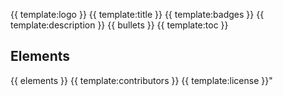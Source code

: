 {{ template:logo }}
{{ template:title }}
{{ template:badges }}
{{ template:description }}
{{ bullets }}
{{ template:toc }}

## Elements
{{ elements }}
{{ template:contributors }}
{{ template:license }}"
